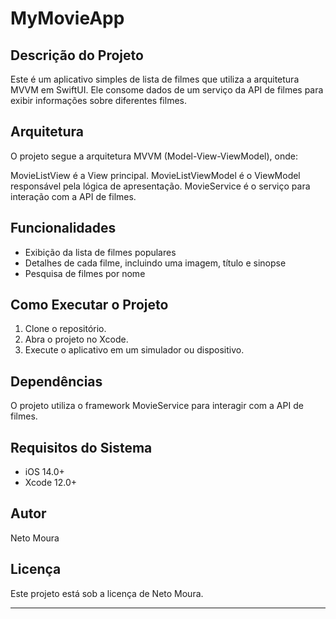# MyMovieApp

## Descrição do Projeto

Este é um aplicativo simples de lista de filmes que utiliza a arquitetura MVVM em SwiftUI. Ele consome dados de um serviço da API de filmes para exibir informações sobre diferentes filmes.

## Arquitetura

O projeto segue a arquitetura MVVM (Model-View-ViewModel), onde:

MovieListView é a View principal.
MovieListViewModel é o ViewModel responsável pela lógica de apresentação.
MovieService é o serviço para interação com a API de filmes.

## Funcionalidades

- Exibição da lista de filmes populares
- Detalhes de cada filme, incluindo uma imagem, título e sinopse
- Pesquisa de filmes por nome

## Como Executar o Projeto

1. Clone o repositório.
2. Abra o projeto no Xcode.
3. Execute o aplicativo em um simulador ou dispositivo.

## Dependências

O projeto utiliza o framework MovieService para interagir com a API de filmes.

## Requisitos do Sistema
- iOS 14.0+
- Xcode 12.0+

## Autor

Neto Moura

## Licença

Este projeto está sob a licença de Neto Moura.

---
